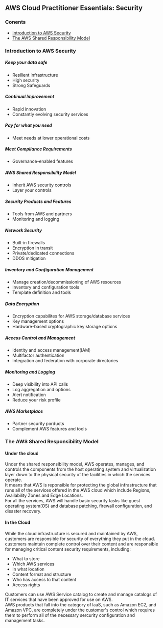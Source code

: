 ## AWS Cloud Practitioner Essentials: Security

### Conents
* [Introduction to AWS Security](#introduction-to-aws-sercurity)  
* [The AWS Shared Responsibility Model](#the-aws-shared-responsibility-model)  


### Introduction to AWS Security
##### Keep your data safe
- Resilient infrastructure  
- High security  
- Strong Safeguards  

##### Continual Improvement  
- Rapid innovation  
- Constantly evolving security services  

##### Pay for what you need  
- Meet needs at lower operational costs  

##### Meet Compliance Requirements  
- Governance-enabled features  

##### AWS Shared Responsibility Model  
- Inherit AWS security controls  
- Layer your controls  

##### Security Products and Features  
- Tools from AWS and partners  
- Monitoring and logging  

##### Network Security  
- Built-in firewalls  
- Encryption in transit  
- Private/dedicated connections  
- DDOS mitigation

##### Inventory and Configuration Management  
- Manage creation/decommissioning of AWS resources  
- Inventory and configuration tools  
- Template definition and tools  

##### Data Encryption  
- Encryption capabilites for AWS storage/database services  
- Key management options  
- Hardware-based cryptographic key storage options  

##### Access Control and Management  
- Identity and access management(IAM)  
- Multifactor authentication   
- Integration and federation with corporate directories  

##### Monitoring and Logging  
- Deep visibility into API calls  
- Log aggregation and options  
- Alert notification  
- Reduce your risk profile  

##### AWS Marketplace  
- Partner security porducts  
- Complement AWS features and tools  

### The AWS Shared Responsibility Model  
#### Under the cloud
Under the shared responsibility model, AWS operates, manages, and controls the components from the host operating system and virtualization layer down to the physical security of the facilities in which the services operate.  
It means that AWS is reponsible for protecting the global infrastructure that runs all of the services offered in the AWS cloud which include Regions, Availability Zones and Edge Locations.  
For all the services, AWS will handle basic security tasks like guest operating system(OS) and database patching, firewall configuration, and disaster recovery.  

#### In the Cloud  
While the cloud infrastructure is secured and maintained by AWS, customers are responsible for security of everything they put in the cloud.  
customers maintain complete control over their content and are responsible for managing critical content security requirements, including:  
- What to store  
- Which AWS services  
- In what location  
- Content format and structure  
- Who has access to that content  
- Access rights  

Customers can use AWS Service catalog to create and manage catalogs of IT services that have been approved for use on AWS.  
AWS products that fall into the category of laaS, such as Amazon EC2, and Amazon VPC, are completely under the customer's control which requires them to perform all of the necessary sercurity configuration and management tasks.  






